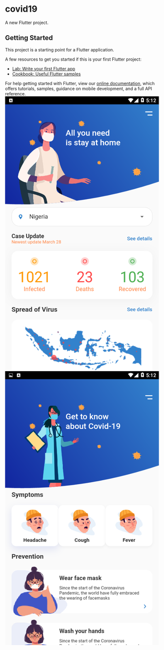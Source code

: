 # covid19

A new Flutter project.

## Getting Started

This project is a starting point for a Flutter application.

A few resources to get you started if this is your first Flutter project:

- [Lab: Write your first Flutter app](https://flutter.dev/docs/get-started/codelab)
- [Cookbook: Useful Flutter samples](https://flutter.dev/docs/cookbook)

For help getting started with Flutter, view our
[online documentation](https://flutter.dev/docs), which offers tutorials,
samples, guidance on mobile development, and a full API reference.
![alt text](https://github.com/eyitayojason/Covid19-Tracker/blob/main/Screenshot_2021-03-06-05-12-25.png?raw=true)
![alt text](https://github.com/eyitayojason/Covid19-Tracker/blob/main/Screenshot_2021-03-06-05-12-49.png?raw=true)
